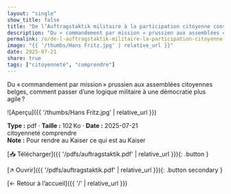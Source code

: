 ```yaml
---
layout: "single"
show_title: false
title: "De l’Auftragstaktik militaire à la participation citoyenne consciente"
description: "Du « commandement par mission » prussien aux assemblées citoyennes belges, comment passer d’une logique militaire à une démocratie plus agile ?"
permalink: /o/de-l-auftragstaktik-militaire-la-participation-citoyenne-consciente/
image: "{{ '/thumbs/Hans Fritz.jpg' | relative_url }}"
date: 2025-07-21
share: true
tags: ["citoyenneté", "comprendre"]
---
```



Du « commandement par mission » prussien aux assemblées citoyennes belges, comment passer d’une logique militaire à une démocratie plus agile ?

![Aperçu]({{ '/thumbs/Hans Fritz.jpg' | relative_url }})

<div class="info-box"><strong>Type :</strong> pdf · <strong>Taille :</strong> 102 Ko · <strong>Date :</strong> 2025-07-21</div>

<div class="tags"><span class="tag">citoyenneté</span> <span class="tag">comprendre</span></div>

<div class="notice notice--info"><strong>Note :</strong> Pour rendre au Kaiser ce qui est au Kaiser</div>

[📥 Télécharger]({{ '/pdfs/auftragstaktik.pdf' | relative_url }}){: .button }

[↗ Ouvrir]({{ '/pdfs/auftragstaktik.pdf' | relative_url }}){: .button secondary }

[← Retour à l’accueil]({{ '/' | relative_url }})
